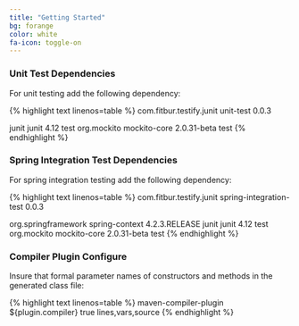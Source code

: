 ```yaml
---
title: "Getting Started"
bg: forange
color: white
fa-icon: toggle-on
---
```


### Unit Test Dependencies
For unit testing add the following dependency:

{% highlight text linenos=table %}
<dependency>
    <groupId>com.fitbur.testify.junit</groupId>
    <artifactId>unit-test</artifactId>
    <version>0.0.3</version>
</dependency>

<dependency>
  <groupId>junit</groupId>
  <artifactId>junit</artifactId>
  <version>4.12</version>
  <scope>test</scope>
</dependency>

<dependency>
    <groupId>org.mockito</groupId>
    <artifactId>mockito-core</artifactId>
    <version>2.0.31-beta</version>
    <scope>test</scope>
</dependency>
{% endhighlight %}

### Spring Integration Test Dependencies
For spring integration testing add the following dependency:

{% highlight text linenos=table %}
<dependency>
    <groupId>com.fitbur.testify.junit</groupId>
    <artifactId>spring-integration-test</artifactId>
    <version>0.0.3</version>
</dependency>

<dependency>
    <groupId>org.springframework</groupId>
    <artifactId>spring-context</artifactId>
    <version>4.2.3.RELEASE</version>
</dependency>

<dependency>
  <groupId>junit</groupId>
  <artifactId>junit</artifactId>
  <version>4.12</version>
  <scope>test</scope>
</dependency>

<dependency>
    <groupId>org.mockito</groupId>
    <artifactId>mockito-core</artifactId>
    <version>2.0.31-beta</version>
    <scope>test</scope>
</dependency>
{% endhighlight %}

### Compiler Plugin Configure
Insure that formal parameter names of constructors and methods in the generated class file:

{% highlight text linenos=table %}
<plugin>
    <artifactId>maven-compiler-plugin</artifactId>
    <version>${plugin.compiler}</version>
    <configuration>
        <debug>true</debug>
        <debuglevel>lines,vars,source</debuglevel>
        <compilerArguments>
            <!-- enable runtime discover of parameter names -->
            <parameters />
        </compilerArguments>
    </configuration>
</plugin>
{% endhighlight %}